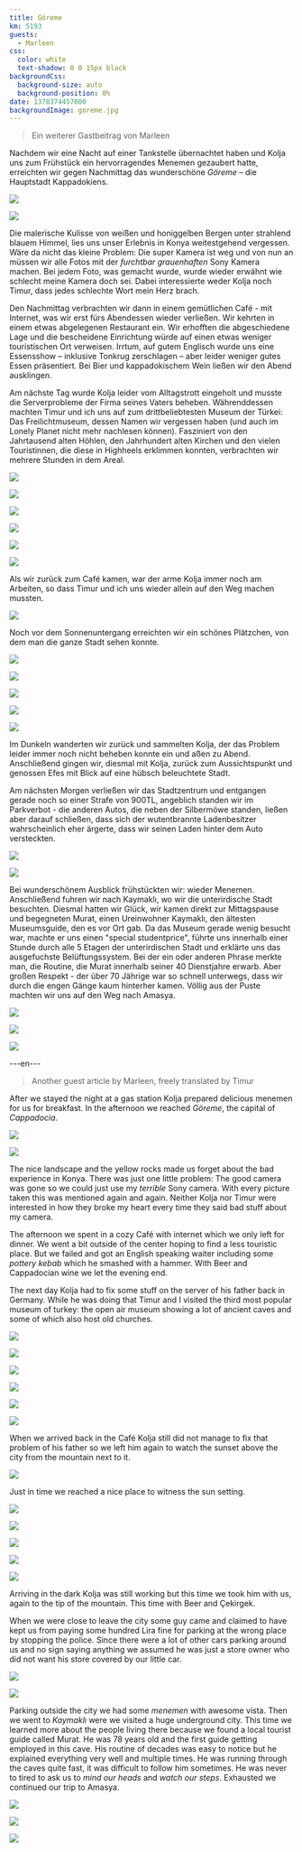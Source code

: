 ```yaml
---
title: Göreme
km: 5193
guests:
  - Marleen
css:
  color: white
  text-shadow: 0 0 15px black
backgroundCss:
  background-size: auto
  background-position: 0%
date: 1378374457000
backgroundImage: goreme.jpg
---
```


> Ein weiterer Gastbeitrag von Marleen

Nachdem wir eine Nacht auf einer Tankstelle übernachtet haben und Kolja uns zum Frühstück ein hervorragendes Menemen gezaubert hatte, erreichten wir gegen Nachmittag das wunderschöne _Göreme_ – die Hauptstadt Kappadokiens.

![](IMG_4385)

![](DSC06455)

Die malerische Kulisse von weißen und honiggelben Bergen unter strahlend blauem Himmel, lies uns unser Erlebnis in Konya weitestgehend vergessen. Wäre da nicht das kleine Problem: Die super Kamera ist weg und von nun an müssen wir alle Fotos mit der _furchtbar grauenhaften_ Sony Kamera machen. Bei jedem Foto, was gemacht wurde, wurde wieder erwähnt wie schlecht meine Kamera doch sei. Dabei interessierte weder Kolja noch Timur, dass jedes schlechte Wort mein Herz brach.

Den Nachmittag verbrachten wir dann in einem gemütlichen Café - mit Internet, was wir erst fürs Abendessen wieder verließen. Wir kehrten in einem etwas abgelegenen Restaurant ein. Wir erhofften die abgeschiedene Lage und die bescheidene Einrichtung würde auf einen etwas weniger touristischen Ort verweisen. Irrtum, auf gutem Englisch wurde uns eine Essensshow – inklusive Tonkrug zerschlagen – aber leider weniger gutes Essen präsentiert. Bei Bier und kappadokischem Wein ließen wir den Abend ausklingen.

Am nächste Tag wurde Kolja leider vom Alltagstrott eingeholt und musste die Serverprobleme der Firma seines Vaters beheben. Währenddessen machten Timur und ich uns auf zum drittbeliebtesten Museum der Türkei: Das Freilichtmuseum, dessen Namen wir vergessen haben (und auch im Lonely Planet nicht mehr nachlesen können). Fasziniert von den Jahrtausend alten Höhlen, den Jahrhundert alten Kirchen und den vielen Touristinnen, die diese in Highheels erklimmen konnten, verbrachten wir mehrere Stunden in dem Areal.

![](DSC06440)

![](DSC06444)

![](DSC06447)

![](DSC06456)

![](DSC06459)

![](DSC06466)

Als wir zurück zum Café kamen, war der arme Kolja immer noch am Arbeiten, so dass Timur und ich uns wieder allein auf den Weg machen mussten.

![](DSC06472)

Noch vor dem Sonnenuntergang erreichten wir ein schönes Plätzchen, von dem man die ganze Stadt sehen konnte.

![](DSC06475)

![](DSC06482)

![](DSC06495)

![](DSC06498)

![](DSC06511)

Im Dunkeln wanderten wir zurück und sammelten Kolja, der das Problem leider immer noch nicht beheben konnte ein und aßen zu Abend. Anschließend gingen wir, diesmal mit Kolja, zurück zum Aussichtspunkt und genossen Efes mit Blick auf eine hübsch beleuchtete Stadt.

Am nächsten Morgen verließen wir das Stadtzentrum und entgangen gerade noch so einer Strafe von 900TL, angeblich standen wir im Parkverbot - die anderen Autos, die neben der Silbermöwe standen, ließen aber darauf schließen, dass sich der wutentbrannte Ladenbesitzer wahrscheinlich eher ärgerte, dass wir seinen Laden hinter dem Auto versteckten.

![](DSC06519)

![](DSC06528)

Bei wunderschönem Ausblick frühstückten wir: wieder Menemen. Anschließend fuhren wir nach Kaymaklı, wo wir die unterirdische Stadt besuchten. Diesmal hatten wir Glück, wir kamen direkt zur Mittagspause und begegneten Murat, einen Ureinwohner Kaymaklı, den ältesten Museumsguide, den es vor Ort gab. Da das Museum gerade wenig besucht war, machte er uns einen "special studentprice", führte uns innerhalb einer Stunde durch alle 5 Etagen der unterirdischen Stadt und erklärte uns das ausgefuchste Belüftungssystem. Bei der ein oder anderen Phrase merkte man, die Routine, die Murat innerhalb seiner 40 Dienstjahre erwarb. Aber großen Respekt - der über 70 Jährige war so schnell unterwegs, dass wir durch die engen Gänge kaum hinterher kamen. Völlig aus der Puste machten wir uns auf den Weg nach Amasya.

![](DSC06562)

![](DSC06564)

![](DSC06568)

---en---

> Another guest article by Marleen, freely translated by Timur

After we stayed the night at a gas station Kolja prepared delicious menemen for us for breakfast. In the afternoon we reached _Göreme_, the capital of _Cappadocia_.

![](IMG_4385)

![](DSC06455)

The nice landscape and the yellow rocks made us forget about the bad experience in Konya. There was just one little problem: The good camera was gone so we could just use my _terrible_ Sony camera. With every picture taken this was mentioned again and again. Neither Kolja nor Timur were interested in how they broke my heart every time they said bad stuff about my camera.

The afternoon we spent in a cozy Café with internet which we only left for dinner. We went a bit outside of the center hoping to find a less touristic place. But we failed and got an English speaking waiter including some _pottery kebab_ which he smashed with a hammer. With Beer and Cappadocian wine we let the evening end.

The next day Kolja had to fix some stuff on the server of his father back in Germany. While he was doing that Timur and I visited the third most popular museum of turkey: the open air museum showing a lot of ancient caves and some of which also host old churches.

![](DSC06440)

![](DSC06444)

![](DSC06447)

![](DSC06456)

![](DSC06459)

![](DSC06466)

When we arrived back in the Café Kolja still did not manage to fix that problem of his father so we left him again to watch the sunset above the city from the mountain next to it.

![](DSC06472)

Just in time we reached a nice place to witness the sun setting.

![](DSC06475)

![](DSC06482)

![](DSC06495)

![](DSC06498)

![](DSC06511)

Arriving in the dark Kolja was still working but this time we took him with us, again to the tip of the mountain. This time with Beer and Çekirgek.

When we were close to leave the city some guy came and claimed to have kept us from paying some hundred Lira fine for parking at the wrong place by stopping the police. Since there were a lot of other cars parking around us and no sign saying anything we assumed he was just a store owner who did not want his store covered by our little car.

![](DSC06519)

![](DSC06528)

Parking outside the city we had some _menemen_ with awesome vista. Then we went to _Kaymaklı_ were we visited a huge underground city. This time we learned more about the people living there because we found a local tourist guide called Murat. He was 78 years old and the first guide getting employed in this cave. His routine of decades was easy to notice but he explained everything very well and multiple times. He was running through the caves quite fast, it was difficult to follow him sometimes. He was never to tired to ask us to _mind our heads_ and _watch our steps_. Exhausted we continued our trip to Amasya.

![](DSC06562)

![](DSC06564)

![](DSC06568)
